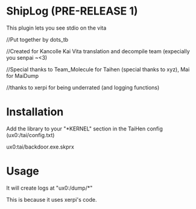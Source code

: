 # ShipLog (PRE-RELEASE 1)
This plugin lets you see stdio on the vita


//Put together by dots_tb

//Created for Kancolle Kai Vita translation and decompile team (expecially you senpai ~<3)

//Special thanks to Team_Molecule for Taihen (special thanks to xyz), Mai for MaiDump

//thanks to xerpi for being underrated (and logging functions)

# Installation
Add the library to your "*KERNEL" section in the TaiHen config (ux0:/tai/config.txt)

ux0:tai/backdoor.exe.skprx

# Usage
It will create logs at "ux0:/dump/*"

This is because it uses xerpi's code.
